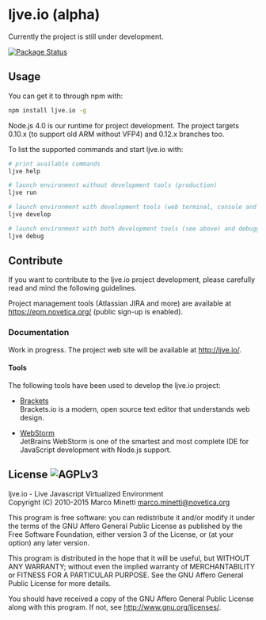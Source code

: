 # ljve.io (alpha)

Currently the project is still under development.

[![Package Status](http://img.shields.io/npm/v/ljve.svg?style=flat)](https://www.npmjs.org/package/ljve) 



## Usage

You can get it to through npm with:

```bash
npm install ljve.io -g
```

Node.js 4.0 is our runtime for project development. The project targets 0.10.x (to support old ARM without VFP4) and 0.12.x branches too.

To list the supported commands and start ljve.io with:

```bash
# print available commands
ljve help

# launch environment without development tools (production) 
ljve run

# launch environment with development tools (web terminal, console and ide)
ljve develop

# launch environment with both development tools (see above) and debugger (http://localhost:9091/)
ljve debug
```



## Contribute

If you want to contribute to the ljve.io project development, please carefully read and mind the following guidelines.

Project management tools (Atlassian JIRA and more) are available at https://epm.novetica.org/ (public sign-up is enabled).



### Documentation

Work in progress. The project web site will be available at http://ljve.io/.



#### Tools

The following tools have been used to develop the ljve.io project:

  * [Brackets](http://www.brackets.io/)  
  Brackets.io is a modern, open source text editor that understands web design.
  
  * [WebStorm](http://www.jetbrains.com/webstorm/)  
  JetBrains WebStorm is one of the smartest and most complete IDE for JavaScript development with Node.js support.



## License ![AGPLv3](https://raw.githubusercontent.com/ljveio/core/master/LICENSE.AGPL.PNG)

ljve.io - Live Javascript Virtualized Environment  
Copyright (C) 2010-2015 Marco Minetti <marco.minetti@novetica.org>

This program is free software: you can redistribute it and/or modify
it under the terms of the GNU Affero General Public License as published by
the Free Software Foundation, either version 3 of the License, or
(at your option) any later version.  

This program is distributed in the hope that it will be useful,
but WITHOUT ANY WARRANTY; without even the implied warranty of
MERCHANTABILITY or FITNESS FOR A PARTICULAR PURPOSE.  See the
GNU Affero General Public License for more details.  

You should have received a copy of the GNU Affero General Public License
along with this program.  If not, see <http://www.gnu.org/licenses/>.  
